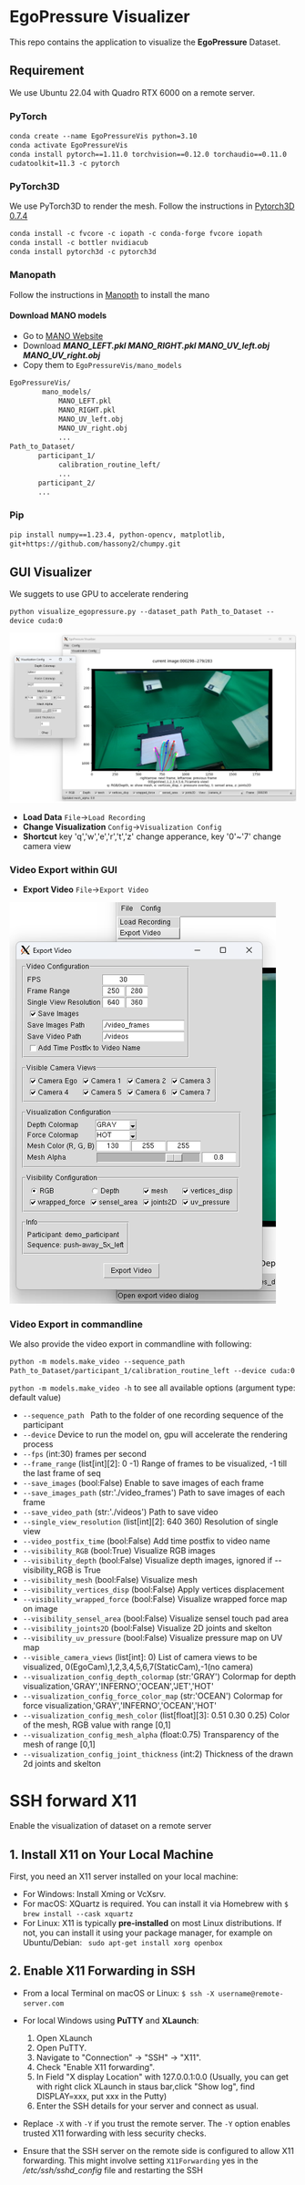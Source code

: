 # EgoPressure Visualizer

This repo contains the application to visualize the **EgoPressure** Dataset.

## Requirement

We use Ubuntu 22.04 with Quadro RTX 6000 on a remote server.

### PyTorch

```
conda create --name EgoPressureVis python=3.10
conda activate EgoPressureVis
conda install pytorch==1.11.0 torchvision==0.12.0 torchaudio==0.11.0 cudatoolkit=11.3 -c pytorch
```

### PyTorch3D

We use PyTorch3D to render the mesh. Follow the instructions in [Pytorch3D 0.7.4](https://github.com/facebookresearch/pytorch3d/blob/v0.7.4/INSTALL.md)

```
conda install -c fvcore -c iopath -c conda-forge fvcore iopath
conda install -c bottler nvidiacub
conda install pytorch3d -c pytorch3d
```

### Manopath

Follow the instructions in [Manopth](https://github.com/hassony2/manopth) to install the mano

#### Download MANO models

* Go to [MANO Website](https://mano.is.tue.mpg.de/)
* Download ***MANO_LEFT.pkl MANO_RIGHT.pkl MANO_UV_left.obj MANO_UV_right.obj***
* Copy them to `EgoPressureVis/mano_models`

```
EgoPressureVis/
        mano_models/
            MANO_LEFT.pkl
            MANO_RIGHT.pkl
            MANO_UV_left.obj
            MANO_UV_right.obj
            ...
Path_to_Dataset/
       participant_1/
            calibration_routine_left/
            ...
       participant_2/
       ...
```

### Pip

```
pip install numpy==1.23.4, python-opencv, matplotlib, git+https://github.com/hassony2/chumpy.git
```

## GUI Visualizer

We suggets to use GPU to accelerate rendering

```
python visualize_egopressure.py --dataset_path Path_to_Dataset --device cuda:0
```

![image](assets/gui_vis.png)

* **Load Data** `File`->`Load Recording`
* **Change Visualization** `Config`->`Visualization Config`
* **Shortcut** key 'q','w','e','r','t','z' change apperance, key '0'~'7' change camera view

### Video Export within GUI

* **Export Video** `File`->`Export Video`

![image](assets/gui_video.png)

### Video Export in commandline

We also provide the video export in commandline with following:

```
python -m models.make_video --sequence_path Path_to_Dataset/participant_1/calibration_routine_left --device cuda:0
```

`python -m models.make_video -h` to see all available options (argument type: default value)

* `--sequence_path ` Path to the folder of one recording sequence of the participant
* `--device` Device to run the model on, gpu will accelerate the rendering process
* `--fps` (int:30) frames per second
* `--frame_range` (list[int][2]: 0 -1) Range of frames to be visualized, -1 till the last frame of seq
* `--save_images` (bool:False) Enable to save images of each frame
* `--save_images_path` (str:'./video_frames') Path to save images of each frame
* `--save_video_path` (str:'./videos') Path to save video
* `--single_view_resolution` (list[int][2]: 640 360) Resolution of single view
* `--video_postfix_time` (bool:False) Add time postfix to video name
* `--visibility_RGB` (bool:True) Visualize RGB images
* `--visibility_depth` (bool:False) Visualize depth images, ignored if --visibility_RGB is True
* `--visibility_mesh` (bool:False) Visualize mesh
* `--visibility_vertices_disp` (bool:False) Apply vertices displacement
* `--visibility_wrapped_force` (bool:False) Visualize wrapped force map on image
* `--visibility_sensel_area` (bool:False) Visualize sensel touch pad area
* `--visibility_joints2D` (bool:False) Visualize 2D joints and skelton
* `--visibility_uv_pressure` (bool:False) Visualize pressure map on UV map
* `--visible_camera_views` (list[int]: 0) List of camera views to be visualized, 0(EgoCam),1,2,3,4,5,6,7(StaticCam),-1(no
  camera)
* `--visualization_config_depth_colormap` (str:'GRAY') Colormap for depth visualization,'GRAY','INFERNO','OCEAN','JET','HOT'
* `--visualization_config_force_color_map` (str:'OCEAN') Colormap for force visualization,'GRAY','INFERNO','OCEAN','HOT'
* `--visualization_config_mesh_color` (list[float][3]: 0.51 0.30 0.25) Color of the mesh, RGB value with range [0,1]
* `--visualization_config_mesh_alpha` (float:0.75) Transparency of the mesh of range [0,1]
* `--visualization_config_joint_thickness` (int:2) Thickness of the drawn 2d joints and skelton

# SSH forward X11

Enable the visualization of dataset on a remote server

## 1. Install X11 on Your Local Machine

First, you need an X11 server installed on your local machine:

* For Windows: Install Xming or VcXsrv.
* For macOS: XQuartz is required. You can install it via Homebrew with ```$ brew install --cask xquartz```
* For Linux: X11 is typically **pre-installed** on most Linux distributions. If not, you can install it using your package manager, for example on Ubuntu/Debian: ``` sudo apt-get install xorg openbox```

## 2. Enable X11 Forwarding in SSH

* From a local Terminal on macOS or Linux:  ```$ ssh -X username@remote-server.com ```
* For local Windows using **PuTTY** and **XLaunch**:
  
  1. Open XLaunch
  2. Open PuTTY.
  3. Navigate to "Connection" -> "SSH" -> "X11".
  4. Check "Enable X11 forwarding".
  5. In Field "X display Location" with 127.0.0.1:0.0 (Usually, you can get with right click XLaunch in staus bar,click "Show log", find DISPLAY=xxx, put xxx in the Putty)
  6. Enter the SSH details for your server and connect as usual.
* Replace ```-X``` with ```-Y``` if you trust the remote server. The ```-Y``` option enables trusted X11 forwarding with less security checks.
* Ensure that the SSH server on the remote side is configured to allow X11 forwarding. This might involve setting ```X11Forwarding``` yes in the */etc/ssh/sshd_config* file and restarting the SSH

